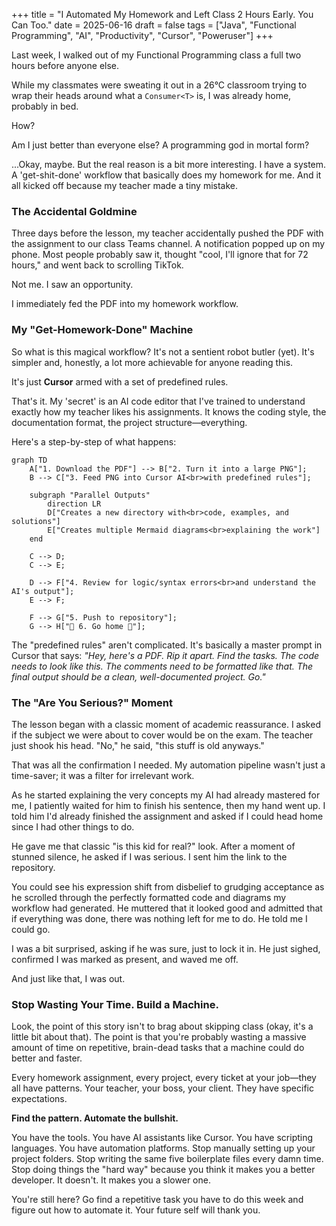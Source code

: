 +++
title = "I Automated My Homework and Left Class 2 Hours Early. You Can Too."
date = 2025-06-16
draft = false
tags = ["Java", "Functional Programming", "AI", "Productivity", "Cursor", "Poweruser"]
+++

Last week, I walked out of my Functional Programming class a full two hours before anyone else.

While my classmates were sweating it out in a 26°C classroom trying to wrap their heads around what a `Consumer<T>` is, I was already home, probably in bed.

How?

Am I just better than everyone else? A programming god in mortal form?

...Okay, maybe. But the real reason is a bit more interesting. I have a system. A 'get-shit-done' workflow that basically does my homework for me. And it all kicked off because my teacher made a tiny mistake.

### The Accidental Goldmine

Three days before the lesson, my teacher accidentally pushed the PDF with the assignment to our class Teams channel. A notification popped up on my phone. Most people probably saw it, thought "cool, I'll ignore that for 72 hours," and went back to scrolling TikTok.

Not me. I saw an opportunity.

I immediately fed the PDF into my homework workflow.

### My "Get-Homework-Done" Machine

So what is this magical workflow? It's not a sentient robot butler (yet). It's simpler and, honestly, a lot more achievable for anyone reading this.

It's just **Cursor** armed with a set of predefined rules.

That's it. My 'secret' is an AI code editor that I've trained to understand exactly how my teacher likes his assignments. It knows the coding style, the documentation format, the project structure—everything.

Here's a step-by-step of what happens:

```mermaid
graph TD
    A["1. Download the PDF"] --> B["2. Turn it into a large PNG"];
    B --> C["3. Feed PNG into Cursor AI<br>with predefined rules"];

    subgraph "Parallel Outputs"
        direction LR
        D["Creates a new directory with<br>code, examples, and solutions"]
        E["Creates multiple Mermaid diagrams<br>explaining the work"]
    end

    C --> D;
    C --> E;

    D --> F["4. Review for logic/syntax errors<br>and understand the AI's output"];
    E --> F;

    F --> G["5. Push to repository"];
    G --> H["🎉 6. Go home 🎉"];
```

The "predefined rules" aren't complicated. It's basically a master prompt in Cursor that says: *"Hey, here's a PDF. Rip it apart. Find the tasks. The code needs to look like *this*. The comments need to be formatted like *that*. The final output should be a clean, well-documented project. Go."*

### The "Are You Serious?" Moment

The lesson began with a classic moment of academic reassurance. I asked if the subject we were about to cover would be on the exam. The teacher just shook his head. "No," he said, "this stuff is old anyways."

That was all the confirmation I needed. My automation pipeline wasn't just a time-saver; it was a filter for irrelevant work.

As he started explaining the very concepts my AI had already mastered for me, I patiently waited for him to finish his sentence, then my hand went up. I told him I'd already finished the assignment and asked if I could head home since I had other things to do.

He gave me that classic "is this kid for real?" look. After a moment of stunned silence, he asked if I was serious. I sent him the link to the repository.

You could see his expression shift from disbelief to grudging acceptance as he scrolled through the perfectly formatted code and diagrams my workflow had generated. He muttered that it looked good and admitted that if everything was done, there was nothing left for me to do. He told me I could go.

I was a bit surprised, asking if he was sure, just to lock it in. He just sighed, confirmed I was marked as present, and waved me off.

And just like that, I was out.

### Stop Wasting Your Time. Build a Machine.

Look, the point of this story isn't to brag about skipping class (okay, it's a little bit about that). The point is that you're probably wasting a massive amount of time on repetitive, brain-dead tasks that a machine could do better and faster.

Every homework assignment, every project, every ticket at your job—they all have patterns. Your teacher, your boss, your client. They have specific expectations.

**Find the pattern. Automate the bullshit.**

You have the tools. You have AI assistants like Cursor. You have scripting languages. You have automation platforms. Stop manually setting up your project folders. Stop writing the same five boilerplate files every damn time. Stop doing things the "hard way" because you think it makes you a better developer. It doesn't. It makes you a slower one.

You're still here? Go find a repetitive task you have to do this week and figure out how to automate it. Your future self will thank you.
